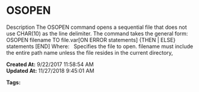 # OSOPEN

Description The OSOPEN command opens a sequential file that does not use CHAR(10) as the line delimiter. The command takes the general form:  OSOPEN filename TO file.var[ON ERROR statements] {THEN | ELSE} statements [END] Where:   Specifies the file to open. filename must include the entire path name unless the file resides in the current directory,  

**Created At:** 9/22/2017 11:58:54 AM  
**Updated At:** 11/27/2018 9:45:01 AM  

**Tags:**
<badge text='file handling' vertical='middle' />
